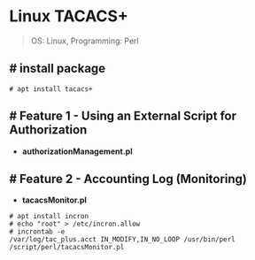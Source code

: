 # Linux TACACS+
> OS: Linux, Programming: Perl

## # install package
```go=
# apt install tacacs+ 
```

## # Feature 1 - Using an External Script for Authorization
* **authorizationManagement.pl**

## # Feature 2 - Accounting Log (Monitoring)
* **tacacsMonitor.pl**
```go=
# apt install incron
# echo "root" > /etc/incron.allow
# incrontab -e
/var/log/tac_plus.acct IN_MODIFY,IN_NO_LOOP /usr/bin/perl /script/perl/tacacsMonitor.pl 
```

